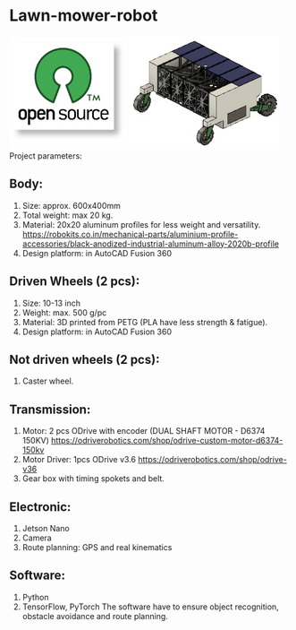 # Lawn-mower-robot
![alt text](https://github.com/steger123/Lawn-mower-robot/blob/master/pics/openLogo.png)
![alt text](https://github.com/steger123/Lawn-mower-robot/blob/master/pics/weeding%20robot%20small.jpg)
Project parameters:

## Body:
1. Size: approx. 600x400mm
2. Total weight: max 20 kg.
3. Material: 20x20 aluminum profiles for less weight and versatility.
https://robokits.co.in/mechanical-parts/aluminium-profile-accessories/black-anodized-industrial-aluminum-alloy-2020b-profile
4.	Design platform: in AutoCAD Fusion 360

## Driven Wheels (2 pcs):
1.	Size: 10-13 inch
2.	Weight: max. 500 g/pc
3.	Material: 3D printed from PETG (PLA have less strength & fatigue).
4.	Design platform: in AutoCAD Fusion 360

## Not driven wheels (2 pcs):
1.	Caster wheel.

## Transmission:
1.	Motor: 2 pcs ODrive with encoder (DUAL SHAFT MOTOR - D6374 150KV)
https://odriverobotics.com/shop/odrive-custom-motor-d6374-150kv
2.	Motor Driver: 1pcs ODrive v3.6
https://odriverobotics.com/shop/odrive-v36
3.	Gear box with timing spokets and belt.

## Electronic:
1.	Jetson Nano
2.  Camera
3.	Route planning: GPS and real kinematics

## Software:
1. Python
2. TensorFlow, PyTorch
The software have to ensure object recognition, obstacle avoidance and route planning.
